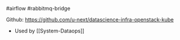 #airflow #rabbitmq-bridge

Github: https://github.com/u-next/datascience-infra-openstack-kube

* Used by [[System-Dataops]]
